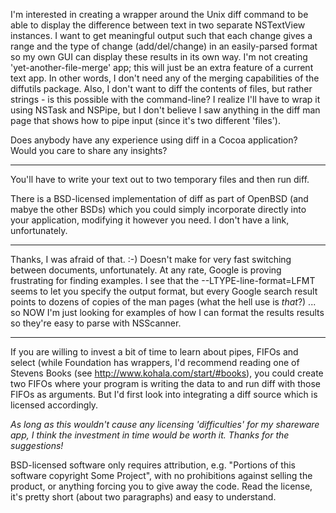 

I'm interested in creating a wrapper around the Unix     diff command to be able to display the difference between text in two separate NSTextView instances. I want to get meaningful output such that each change gives a range and the type of change (add/del/change) in an easily-parsed format so my own GUI can display these results in its own way. I'm not creating 'yet-another-file-merge' app; this will just be an extra feature of a current text app. In other words, I don't need any of the merging capabilities of the diffutils package. Also, I don't want to diff the contents of files, but rather strings - is this possible with the command-line? I realize I'll have to wrap it using     NSTask and     NSPipe, but I don't believe I saw anything in the     diff man page that shows how to pipe input (since it's two different 'files').

Does anybody have any experience using     diff in a Cocoa application? Would you care to share any insights?

----

You'll have to write your text out to two temporary files and then run     diff.

There is a BSD-licensed implementation of     diff as part of OpenBSD (and mabye the other BSDs) which you could simply incorporate directly into your application, modifying it however you need. I don't have a link, unfortunately.

----

Thanks, I was afraid of that. :-) Doesn't make for very fast switching between documents, unfortunately. At any rate, Google is proving frustrating for finding examples. I see that the     --LTYPE-line-format=LFMT seems to let you specify the output format, but every Google search result points to dozens of copies of the man pages (what the hell use is *that*?) ... so NOW I'm just looking for examples of how I can format the results results so they're easy to parse with NSScanner.

----

If you are willing to invest a bit of time to learn about pipes, FIFOs and select (while Foundation has wrappers, I'd recommend reading one of 
Stevens Books (see http://www.kohala.com/start/#books), you could create two FIFOs where your program is writing the data to 
and run diff with those FIFOs as arguments. But I'd first look into integrating a diff source which is licensed accordingly.

*As long as this wouldn't cause any licensing 'difficulties' for my shareware app, I think the investment in time would be worth it. Thanks for the suggestions!*

BSD-licensed software only requires attribution, e.g. "Portions of this software copyright Some Project", with no prohibitions against selling the product, or anything forcing you to give away the code. Read the license, it's pretty short (about two paragraphs) and easy to understand.
